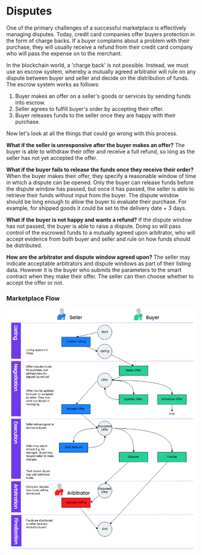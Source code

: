 # Disputes

One of the primary challenges of a successful marketplace is effectively
managing disputes. Today, credit card companies offer buyers protection in the
form of charge backs. If a buyer complains about a problem with their purchase,
they will usually receive a refund from their credit card company who will pass
the expense on to the merchant.

In the blockchain world, a 'charge back' is not possible. Instead, we must use
an escrow system, whereby a mutually agreed arbitrator will rule on any dispute
between buyer and seller and decide on the distribution of funds. The escrow
system works as follows:

1. Buyer makes an offer on a seller's goods or services by sending funds into
   escrow.
2. Seller agrees to fulfill buyer's order by accepting their offer.
3. Buyer releases funds to the seller once they are happy with their purchase.

Now let's look at all the things that could go wrong with this process.

**What if the seller is unresponsive after the buyer makes an offer?**
The buyer is able to withdraw their offer and receive a full refund, so long as
the seller has not yet accepted the offer.

**What if the buyer fails to release the funds once they receive their
order?**
When the buyer makes their offer, they specify a reasonable window of time in
which a dispute can be opened. Only the buyer can release funds before the
dispute window has passed, but once it has passed, the seller is able to
retrieve their funds without input from the buyer. The dispute window should be
long enough to allow the buyer to evaluate their purchase. For example, for
shipped goods it could be set to the delivery date + 3 days.

**What if the buyer is not happy and wants a refund?**
If the dispute window has not passed, the buyer is able to raise a dispute.
Doing so will pass control of the escrowed funds to a mutually agreed upon
arbitrator, who will accept evidence from both buyer and seller and rule on how
funds should be distributed.

**How are the arbitrator and dispute window agreed upon?**
The seller may indicate acceptable arbitrators and dispute windows as part of
their listing data. However it is the buyer who submits the parameters to the
smart contract when they make their offer. The seller can then choose whether to
accept the offer or not.

### Marketplace Flow

![](../.gitbook/assets/listing_transaction_flow-listing_transaction_flow_2.png)
